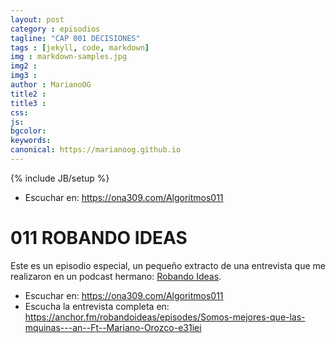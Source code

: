```yaml
---
layout: post
category : episodios
tagline: "CAP 001 DECISIONES"
tags : [jekyll, code, markdown]
img : markdown-samples.jpg
img2 : 
img3 : 
author : MarianoOG
title2 : 
title3 : 
css: 
js: 
bgcolor: 
keywords: 
canonical: https://marianoog.github.io
---
```

{% include JB/setup %}
* Escuchar en: https://ona309.com/Algoritmos011
<!--more-->

# 011 ROBANDO IDEAS

Este es un episodio especial, un pequeño extracto de una entrevista que me realizaron en un podcast hermano: [Robando Ideas](https://anchor.fm/robandoideas).

* Escuchar en: https://ona309.com/Algoritmos011
* Escucha la entrevista completa en: https://anchor.fm/robandoideas/episodes/Somos-mejores-que-las-mquinas---an--Ft--Mariano-Orozco-e31iei
